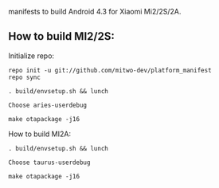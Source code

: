 manifests to build Android 4.3 for Xiaomi Mi2/2S/2A.

How to build MI2/2S:
-------------

Initialize repo:

    repo init -u git://github.com/mitwo-dev/platform_manifest
    repo sync

    . build/envsetup.sh && lunch

    Choose aries-userdebug

    make otapackage -j16

How to build MI2A:

    . build/envsetup.sh && lunch

    Choose taurus-userdebug

    make otapackage -j16
